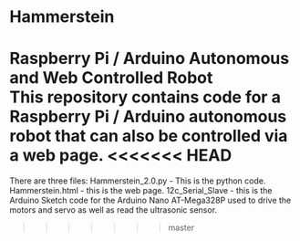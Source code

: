 # Hammerstein
Raspberry Pi / Arduino Autonomous and Web Controlled Robot  
This repository contains code for a Raspberry Pi / Arduino autonomous robot that can also be controlled via a web page.
<<<<<<< HEAD
=======
There are three files:
Hammerstein_2.0.py - This is the python code.
Hammerstein.html - this is the web page.
12c_Serial_Slave - this is the Arduino Sketch code for the Arduino Nano AT-Mega328P used to drive the motors and servo as well as read the ultrasonic sensor.
>>>>>>> master
